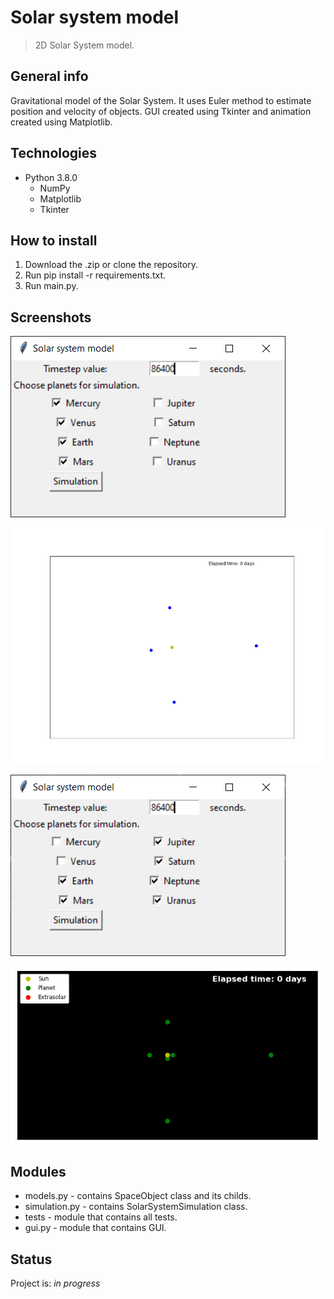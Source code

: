 # Solar system model
> 2D Solar System model.

## General info
Gravitational model of the Solar System. It uses Euler method to estimate position and velocity of objects.
GUI created using Tkinter and animation created using Matplotlib.

## Technologies
* Python 3.8.0
    * NumPy
	* Matplotlib
    * Tkinter

## How to install
1. Download the .zip or clone the repository. 
2. Run pip install -r requirements.txt.
3. Run main.py.
	
## Screenshots
![Menu](./img/menu1.PNG)

![calendar](/img/simulation1.gif)

![Menu](./img/menu2.PNG)

![calendar](/img/simulation2.gif)

## Modules
* models.py - contains SpaceObject class and its childs.
* simulation.py - contains SolarSystemSimulation class.
* tests - module that contains all tests.
* gui.py - module that contains GUI.

## Status
Project is: _in progress_